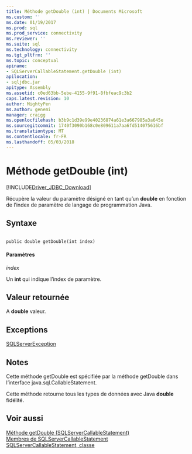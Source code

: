 ```yaml
---
title: Méthode getDouble (int) | Documents Microsoft
ms.custom: ''
ms.date: 01/19/2017
ms.prod: sql
ms.prod_service: connectivity
ms.reviewer: ''
ms.suite: sql
ms.technology: connectivity
ms.tgt_pltfrm: ''
ms.topic: conceptual
apiname:
- SQLServerCallableStatement.getDouble (int)
apilocation:
- sqljdbc.jar
apitype: Assembly
ms.assetid: c0ed63bb-5ebe-4155-9f91-8fbfeac9c3b2
caps.latest.revision: 10
author: MightyPen
ms.author: genemi
manager: craigg
ms.openlocfilehash: b3b9c1d39e99e40236874a61e3a667985a3a645e
ms.sourcegitcommit: 1740f3090b168c0e809611a7aa6fd514075616bf
ms.translationtype: MT
ms.contentlocale: fr-FR
ms.lasthandoff: 05/03/2018
---
```

# <a name="getdouble-method-int"></a>Méthode getDouble (int)
[!INCLUDE[Driver_JDBC_Download](../../../includes/driver_jdbc_download.md)]

  Récupère la valeur du paramètre désigné en tant qu’un **double** en fonction de l’index de paramètre de langage de programmation Java.  
  
## <a name="syntax"></a>Syntaxe  
  
```  
  
public double getDouble(int index)  
```  
  
#### <a name="parameters"></a>Paramètres  
 *index*  
  
 Un **int** qui indique l’index de paramètre.  
  
## <a name="return-value"></a>Valeur retournée  
 A **double** valeur.  
  
## <a name="exceptions"></a>Exceptions  
 [SQLServerException](../../../connect/jdbc/reference/sqlserverexception-class.md)  
  
## <a name="remarks"></a>Notes  
 Cette méthode getDouble est spécifiée par la méthode getDouble dans l’interface java.sql.CallableStatement.  
  
 Cette méthode retourne tous les types de données avec Java **double** fidélité.  
  
## <a name="see-also"></a>Voir aussi  
 [Méthode getDouble &#40;SQLServerCallableStatement&#41;](../../../connect/jdbc/reference/getdouble-method-sqlservercallablestatement.md)   
 [Membres de SQLServerCallableStatement](../../../connect/jdbc/reference/sqlservercallablestatement-members.md)   
 [SQLServerCallableStatement, classe](../../../connect/jdbc/reference/sqlservercallablestatement-class.md)  
  
  
